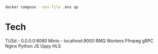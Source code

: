 ```sh
docker compose --env-file .env up
```

# Tech

TUSd - 0.0.0.0:8080 
Minio - localhost:9000
RMQ
Workers
Ffmpeg
gRPC
Nginx
Python
JS
Uppy
HLS